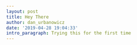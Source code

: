 ```yaml
---
layout: post
title: Hey There
author: dan_urbanowicz
date: '2019-04-28 19:04:33'
intro_paragraph: Trying this for the first time
---
```


